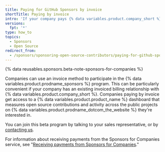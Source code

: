 ```yaml
---
title: Paying for GitHub Sponsors by invoice
shortTitle: Paying by invoice
intro: 'If your company pays {% data variables.product.company_short %} by invoice, you can join the Sponsors for Companies service.'
versions:
  fpt: '*'
type: how_to
topics:
  - Sponsors
  - Open Source
redirect_from:
  - /sponsors/sponsoring-open-source-contributors/paying-for-github-sponsors-via-invoice
---
```


{% data reusables.sponsors.beta-note-sponsors-for-companies %}

Companies can use an invoice method to participate in the {% data variables.product.prodname_sponsors %} program. This can be particularly convenient if your company has an existing invoiced billing relationship with {% data variables.product.company_short %}. Companies paying by invoice get access to a {% data variables.product.product_name %} dashboard that measures open source contributions and activity across the public projects on {% data variables.product.prodname_dotcom_the_website %} they're interested in.

You can join this beta program by talking to your sales representative, or by [contacting us](https://support.github.com/contact/org-sponsors-waitlist).

For information about receiving payments from the Sponsors for Companies service, see "[Receiving payments from Sponsors for Companies](/sponsors/receiving-sponsorships-through-github-sponsors/sponsors-for-companies)."
